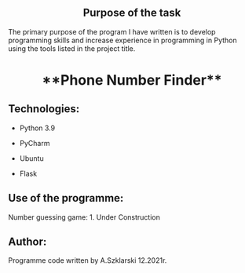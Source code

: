 <h2 align="center">Purpose of the task</h2>
<p> The primary purpose of the program I have written is to develop programming skills and increase experience in programming in Python using the tools listed in the project title. <p>


<h1 align="center">**Phone Number Finder</a>**</h1>  
  
## Technologies:
<ul>
<li><p>Python 3.9</p></li>
<li><p>PyCharm</p></li>
<li><p>Ubuntu</p></li>
<li><p>Flask</p></li>
</ul>

## Use of the programme:
<p>Number guessing game:
1. Under Construction</p>

## Author:
Programme code written by A.Szklarski 12.2021r.

